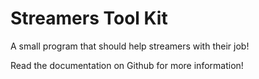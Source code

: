# Streamers Tool Kit
 A small program that should help streamers with their job!

Read the documentation on Github for more information!
